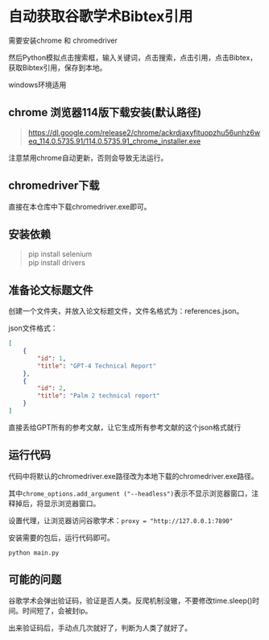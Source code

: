 # 自动获取谷歌学术Bibtex引用

需要安装chrome 和 chromedriver

然后Python模拟点击搜索框，输入关键词，点击搜索，点击引用，点击Bibtex，获取Bibtex引用，保存到本地。

windows环境适用

## chrome 浏览器114版下载安装(默认路径)
> https://dl.google.com/release2/chrome/ackrdjaxyfituopzhu56unhz6weq_114.0.5735.91/114.0.5735.91_chrome_installer.exe

注意禁用chrome自动更新，否则会导致无法运行。

## chromedriver下载

直接在本仓库中下载chromedriver.exe即可。

## 安装依赖
> pip install selenium   
pip install drivers

## 准备论文标题文件
创建一个文件夹，并放入论文标题文件，文件名格式为：references.json。

json文件格式：
```json
[
    {
        "id": 1,
        "title": "GPT-4 Technical Report"
    },
    {
        "id": 2,
        "title": "Palm 2 technical report"
    }
]
```

直接丢给GPT所有的参考文献，让它生成所有参考文献的这个json格式就行

## 运行代码

代码中将默认的chromedriver.exe路径改为本地下载的chromedriver.exe路径。

其中`chrome_options.add_argument ("--headless")`表示不显示浏览器窗口，注释掉后，将显示浏览器窗口。

设置代理，让浏览器访问谷歌学术：`proxy = "http://127.0.0.1:7890"` 

安装需要的包后，运行代码即可。

`python main.py`

## 可能的问题

谷歌学术会弹出验证码，验证是否人类。反爬机制没辙，不要修改time.sleep()时间。时间短了，会被封ip。

出来验证码后，手动点几次就好了，判断为人类了就好了。
